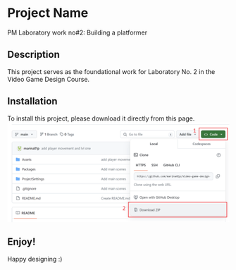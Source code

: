 # Project Name
PM Laboratory work no#2: Building a platformer

## Description
This project serves as the foundational work for Laboratory No. 2 in the Video Game Design Course.

## Installation
To install this project, please download it directly from this page.
![Installation Guide Screenshot](https://github.com/marina01p/Video-game-design-Course/blob/main/Images/pr%20ndownload%20instructions.png)

## Enjoy!
Happy designing :)
